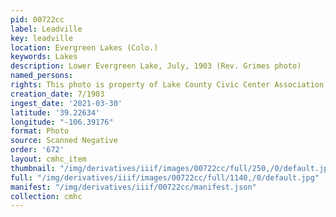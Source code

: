 ```yaml
---
pid: 00722cc
label: Leadville
key: leadville
location: Evergreen Lakes (Colo.)
keywords: Lakes
description: Lower Evergreen Lake, July, 1903 (Rev. Grimes photo)
named_persons: 
rights: This photo is property of Lake County Civic Center Association.
creation_date: 7/1903
ingest_date: '2021-03-30'
latitude: '39.22634'
longitude: "-106.39176"
format: Photo
source: Scanned Negative
order: '672'
layout: cmhc_item
thumbnail: "/img/derivatives/iiif/images/00722cc/full/250,/0/default.jpg"
full: "/img/derivatives/iiif/images/00722cc/full/1140,/0/default.jpg"
manifest: "/img/derivatives/iiif/00722cc/manifest.json"
collection: cmhc
---
```

